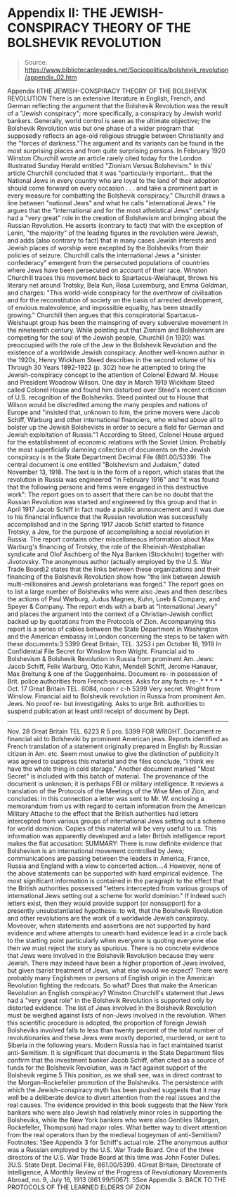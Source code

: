 # Appendix II: THE JEWISH-CONSPIRACY THEORY OF THE BOLSHEVIK REVOLUTION

> Source: https://www.bibliotecapleyades.net/Sociopolitica/bolshevik_revolution/appendix_02.htm

Appendix IITHE JEWISH-CONSPIRACY THEORY OF THE BOLSHEVIK REVOLUTION
There is an extensive literature in English, French, and German reflecting the argument that the Bolshevik Revolution was the result of a "Jewish conspiracy"; more specifically, a conspiracy by Jewish world bankers. Generally, world control is seen as the ultimate objective; the Bolshevik Revolution was but one phase of a wider program that supposedly reflects an age-old religious struggle between Christianity and the "forces of darkness."The argument and its variants can be found in the most surprising places and from quite surprising persons. In February 1920 Winston Churchill wrote an article rarely cited today for the London Illustrated Sunday Herald entitled "Zionism Versus Bolshevism." In this' article Churchill concluded that it was "particularly important... that the National Jews in every country who are loyal to the land of their adoption should come forward on every occasion . . . and take a prominent part in every measure for combatting the Bolshevik conspiracy." Churchill draws a line between "national Jews" and what he calls "international Jews." He argues that the "international and for the most atheistical Jews" certainly had a "very great" role in the creation of Bolshevism and bringing about the Russian Revolution. He asserts (contrary to fact) that with the exception of Lenin, "the majority" of the leading figures in the revolution were Jewish, and adds (also contrary to fact) that in many cases Jewish interests and Jewish places of worship were excepted by the Bolsheviks from their policies of seizure. Churchill calls the international Jews a "sinister confederacy" emergent from the persecuted populations of countries where Jews have been persecuted on account of their race. Winston Churchill traces this movement back to Spartacus-Weishaupt, throws his literary net around Trotsky, Bela Kun, Rosa Luxemburg, and Emma Goldman, and charges: "This world-wide conspiracy for the overthrow of civilisation and for the reconstitution of society on the basis of arrested development, of envious malevolence, and impossible equality, has been steadily growing."
Churchill then argues that this conspiratorial Spartacus-Weishaupt group has been the mainspring of every subversive movement in the nineteenth century. While pointing out that Zionism and Bolshevism are competing for the soul of the Jewish people, Churchill (in 1920) was preoccupied with the role of the Jew in the Bolshevik Revolution and the existence of a worldwide Jewish conspiracy.
Another well-known author in the 1920s, Henry Wickham Steed describes in the second volume of his Through 30 Years 1892-1922 (p. 302) how he attempted to bring the Jewish-conspiracy concept to the attention of Colonel Edward M. House and President Woodrow Wilson. One day in March 1919 Wickham Steed called Colonel House and found him disturbed over Steed's recent criticism of U.S. recognition of the Bolsheviks. Steed pointed out to House that Wilson would be discredited among the many peoples and nations of Europe and "insisted that, unknown to him, the prime movers were Jacob Schiff, Warburg and other international financiers, who wished above all to bolster up the Jewish Bolshevists in order to secure a field for German and Jewish exploitation of Russia."1 According to Steed, Colonel House argued for the establishment of economic relations with the Soviet Union.
Probably the most superficially damning collection of documents on the Jewish conspiracy is in the State Department Decimal File (861.00/5339). The central document is one entitled "Bolshevism and Judaism," dated November 13, 1918. The text is in the form of a report, which states that the revolution in Russia was engineered "in February 1916" and "it was found that the following persons and firms were engaged in this destructive work":
The report goes on to assert that there can be no doubt that the Russian Revolution was started and engineered by this group and that in April 1917
Jacob Schiff in fact made a public announcement and it was due to his financial influence that the Russian revolution was successfully accomplished and in the Spring 1917 Jacob Schitf started to finance Trotsky, a Jew, for the purpose of accomplishing a social revolution in Russia.
The report contains other miscellaneous information about Max Warburg's financing of Trotsky, the role of the Rheinish-Westphalian syndicate and Olof Aschberg of the Nya Banken (Stockholm) together with Jivotovsky. The anonymous author (actually employed by the U.S. War Trade Board)2 states that the links between these organizations and their financing of the Bolshevik Revolution show how "the link between Jewish multi-millionaires and Jewish proletarians was forged." The report goes on to list a large number of Bolsheviks who were also Jews and then describes the actions of Paul Warburg, Judus Magnes, Kuhn, Loeb & Company, and Speyer & Company.
The report ends with a barb at "International Jewry" and places the argument into the context of a Christian-Jewish conflict backed up by quotations from the Protocols of Zion. Accompanying this report is a series of cables between the State Department in Washington and the American embassy in London concerning the steps to be taken with these documents:3
5399 Great Britain, TEL. 3253 i pm
October 16, 1919 In Confidential File
Secret for Winslow from Wright. Financial aid to Bolshevism & Bolshevik Revolution in Russia from prominent Am. Jews: Jacob Schiff, Felix Warburg, Otto Kahn, Mendell Schiff, Jerome Hanauer, Max Breitung & one of the Guggenheims. Document re- in possession of Brit. police authorities from French sources. Asks for any facts re-.* * * * *
Oct. 17 Great Britain TEL. 6084, noon r c-h 5399 Very secret. Wright from Winslow. Financial aid to Bolshevik revolution in Russia from prominent Am. Jews. No proof re- but investigating. Asks to urge Brit. authorities to suspend publication at least until receipt of document by Dept.
* * * * *
Nov. 28 Great Britain TEL. 6223 R 5 pro. 5399
FOR WRIGHT. Document re financial aid to Bolsheviki by prominent American jews. Reports identified as French translation of a statement originally prepared in English by Russian citizen in Am. etc. Seem most unwise to give the distinction of publicity.It was agreed to suppress this material and the files conclude, "I think we have the whole thing in cold storage."
Another document marked "Most Secret" is included with this batch of material. The provenance of the document is unknown; it is perhaps FBI or military intelligence. It reviews a translation of the Protocols of the Meetings of the Wise Men of Zion, and concludes:
In this connection a letter was sent to Mr. W. enclosing a memorandum from us with regard to certain information from the American Military Attache to the effect that the British authorities had letters intercepted from various groups of international Jews setting out a scheme for world dominion. Copies of this material will be very useful to us.
This information was apparently developed and a later British intelligence report makes the flat accusation:
SUMMARY: There is now definite evidence that Bolshevism is an international movement controlled by Jews; communications are passing between the leaders in America, France, Russia and England with a view to concerted action....4
However, none of the above statements can be supported with hard empirical evidence. The most significant information is contained in the paragraph to the effect that the British authorities possessed "letters intercepted from various groups of international Jews setting out a scheme for world dominion." If indeed such letters exist, then they would provide support (or nonsupport) for a presently unsubstantiated hypothesis: to wit, that the Bolshevik Revolution and other revolutions are the work of a worldwide Jewish conspiracy.
Moveover, when statements and assertions are not supported by hard evidence and where attempts to unearth hard evidence lead in a circle back to the starting point particularly when everyone is quoting everyone else then we must reject the story as spurious. There is no concrete evidence that Jews were involved in the Bolshevik Revolution because they were Jewish. There may indeed have been a higher proportion of Jews involved, but given tsarist treatment of Jews, what else would we expect? There were probably many Englishmen or persons of English origin in the American Revolution fighting the redcoats. So what? Does that make the American Revolution an English conspiracy? Winston Churchill's statement that Jews had a "very great role" in the Bolshevik Revolution is supported only by distorted evidence. The list of Jews involved in the Bolshevik Revolution must be weighed against lists of non-Jews involved in the revolution. When this scientific procedure is adopted, the proportion of foreign Jewish Bolsheviks involved falls to less than twenty percent of the total number of revolutionaries and these Jews were mostly deported, murdered, or sent to Siberia in the following years. Modern Russia has in fact maintained tsarist anti-Semitism.
It is significant that documents in the State Department files confirm that the investment banker Jacob Schiff, often cited as a source of funds for the Bolshevik Revolution, was in fact against support of the Bolshevik regime.5 This position, as we shall see, was in direct contrast to the Morgan-Rockefeller promotion of the Bolsheviks.
The persistence with which the Jewish-conspiracy myth has been pushed suggests that it may well be a deliberate device to divert attention from the real issues and the real causes. The evidence provided in this book suggests that the New York bankers who were also Jewish had relatively minor roles in supporting the Bolsheviks, while the New York bankers who were also Gentiles (Morgan, Rockefeller, Thompson) had major roles.
What better way to divert attention from the real operators than by the medieval bogeyman of anti-Semitism?
Footnotes:
1See Appendix 3 for Schiff's actual role.
2The anonymous author was a Russian employed by the U.S. War Trade Board. One of the three directors of the U.S. War Trade Board at this time was John Foster Dulles.
3U.S. State Dept. Decimal File, 861.00/5399.
4Great Britain, Directorate of Intelligence, A Monthly Review of the Progress of Revolutionary Movements Abroad, no. 9, July 16, 1913 (861.99/5067).
5See Appendix 3.
BACK TO THE PROTOCOLS OF THE LEARNED ELDERS OF ZION

